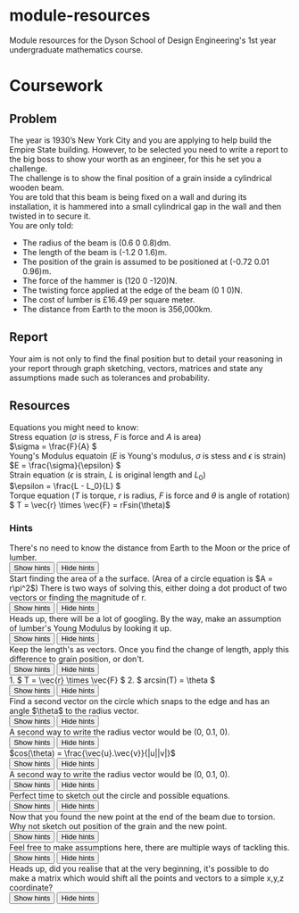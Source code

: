 # module-resources
Module resources for the Dyson School of Design Engineering's 1st year undergraduate mathematics course.

<script type="text/x-mathjax-config"> MathJax.Hub.Config({ tex2jax: { inlineMath: [ ['$','$'], ["\\(","\\)"] ], processEscapes: true } }); </script> <script type="text/javascript" async src="https://cdnjs.cloudflare.com/ajax/libs/mathjax/2.7.5/MathJax.js?config=TeX-MML-AM_CHTML"> </script> <script type="text/javascript" src="tutorialSheetScripts.js"> </script>

# Coursework

## __Problem__
The year is 1930’s New York City and you are applying to help build the Empire State building. However, to be selected you need to write a report to the big boss to show your worth as an engineer, for this he set you a challenge. \
The challenge is to show the final position of a grain inside a cylindrical wooden beam. \
You are told that this beam is being fixed on a wall and during its installation, it is hammered into a small cylindrical gap in the wall and then twisted in to secure it. \
You are only told:

* The radius of the beam is (0.6 0 0.8)dm.
* The length of the beam is (-1.2 0 1.6)m.
* The position of the grain is assumed to be positioned at (-0.72 0.01 0.96)m.
* The force of the hammer is (120 0 -120)N.
* The twisting force applied at the edge of the beam (0 1 0)N.
* The cost of lumber is £16.49 per square meter.
* The distance from Earth to the moon is 356,000km.

## __Report__
Your aim is not only to find the final position but to detail your reasoning in your report  through graph sketching, vectors, matrices and state any assumptions made such as tolerances and probability.

## __Resources__
Equations you might need to know: \
Stress equation ($\sigma$ is stress, $F$ is force and $A$ is area)\
$\sigma = \frac{F}{A} $ \
Young's Modulus equatoin ($E$ is Young's modulus, $\sigma$ is stess and $\epsilon$ is strain) \
$E = \frac{\sigma}{\epsilon} $ \
Strain equation ($\epsilon$ is strain, $L$ is original length and $L_0$) \
$\epsilon = \frac{L - L_0}{L} $ \
Torque equation ($T$ is torque, $r$ is radius, $F$ is force and $\theta$ is angle of rotation) \
$ T = \vec{r} \times \vec{F} = rFsin(\theta)$

### __Hints__
<div class = "hints"> There's no need to know the distance from Earth to the Moon or the price of lumber.
</div>
<button type="button" onclick="displayHints('block')">Show hints </button>
<button type="button" onclick="displayHints('none')">Hide hints </button>
<br>
<div class = "hints"> Start finding the area of a the surface. 
(Area of a circle equation is 
$A = r\pi^2$)
There is two ways of solving this, either doing a dot product of two vectors or finding the magnitude of r. 
</div>
<button type="button" onclick="displayHints('block')">Show hints </button>
<button type="button" onclick="displayHints('none')">Hide hints </button>
<br>
<div class = "hints"> Heads up, there will be a lot of googling. By the way, make an assumption of lumber's Young Modulus by looking it up.
</div>
<button type="button" onclick="displayHints('block')">Show hints </button>
<button type="button" onclick="displayHints('none')">Hide hints </button>
<br>
<div class = "hints"> Keep the length's as vectors. Once you find the change of length, apply this difference to grain position, or don't.
</div>
<button type="button" onclick="displayHints('block')">Show hints </button>
<button type="button" onclick="displayHints('none')">Hide hints </button>
<br>
<div class = "hints"> 1. $ T = \vec{r} \times \vec{F} $ 2. $ arcsin(T) = \theta $ 
</div>
<button type="button" onclick="displayHints('block')">Show hints </button>
<button type="button" onclick="displayHints('none')">Hide hints </button>
<br>
<div class = "hints"> Find a second vector on the circle which snaps to the edge and has an angle $\theta$ to the radius vector.
</div>
<button type="button" onclick="displayHints('block')">Show hints </button>
<button type="button" onclick="displayHints('none')">Hide hints </button>
<br>
<div class = "hints"> A second way to write the radius vector would be (0, 0.1, 0).
</div>
<button type="button" onclick="displayHints('block')">Show hints </button>
<button type="button" onclick="displayHints('none')">Hide hints </button>
<br>
<div class = "hints"> $cos(\theta) = \frac{\vec{u}.\vec{v}}{|u||v|}$
</div>
<button type="button" onclick="displayHints('block')">Show hints </button>
<button type="button" onclick="displayHints('none')">Hide hints </button>
<br>
<div class = "hints"> A second way to write the radius vector would be (0, 0.1, 0).
</div>
<button type="button" onclick="displayHints('block')">Show hints </button>
<button type="button" onclick="displayHints('none')">Hide hints </button>
<br>
<div class = "hints"> Perfect time to sketch out the circle and possible equations.
</div>
<button type="button" onclick="displayHints('block')">Show hints </button>
<button type="button" onclick="displayHints('none')">Hide hints </button>
<br>
<div class = "hints"> Now that you found the new point at the end of the beam due to torsion. Why not sketch out position of the grain and the new point.
</div>
<button type="button" onclick="displayHints('block')">Show hints </button>
<button type="button" onclick="displayHints('none')">Hide hints </button>
<br>
<div class = "hints"> Feel free to make assumptions here, there are multiple ways of tackling this.
</div>
<button type="button" onclick="displayHints('block')">Show hints </button>
<button type="button" onclick="displayHints('none')">Hide hints </button>
<br>
<div class = "hints"> Heads up, did you realise that at the very beginning, it's possible to do make a matrix which would shift all the points and vectors to a simple x,y,z coordinate?
</div>
<button type="button" onclick="displayHints('block')">Show hints </button>
<button type="button" onclick="displayHints('none')">Hide hints </button>
<br>
